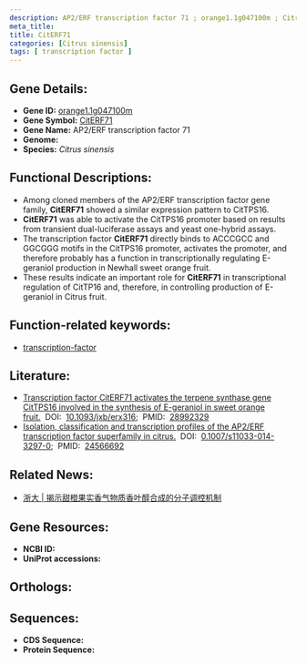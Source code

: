 ```yaml
---
description: AP2/ERF transcription factor 71 ; orange1.1g047100m ; Citrus sinensis
meta_title:
title: CitERF71
categories: [Citrus sinensis]
tags: [ transcription factor ]
---
```


## Gene Details:
- **Gene ID:** [orange1.1g047100m]()
- **Gene Symbol:** <u>CitERF71</u>
- **Gene Name:** AP2/ERF transcription factor 71
- **Genome:** 
- **Species:** *Citrus sinensis*

## Functional Descriptions:
   - Among cloned members of the AP2/ERF transcription factor gene family, **CitERF71** showed a similar expression pattern to CitTPS16.
   - **CitERF71** was able to activate the CitTPS16 promoter based on results from transient dual-luciferase assays and yeast one-hybrid assays.
   - The transcription factor **CitERF71** directly binds to ACCCGCC and GGCGGG motifs in the CitTPS16 promoter, activates the promoter, and therefore probably has a function in transcriptionally regulating E-geraniol production in Newhall sweet orange fruit.
   - These results indicate an important role for **CitERF71** in transcriptional regulation of CitTP16 and, therefore, in controlling production of E-geraniol in Citrus fruit.

## Function-related keywords:
   - [transcription-factor](/tags/transcription-factor/)

## Literature:
   - [Transcription factor CitERF71 activates the terpene synthase gene CitTPS16 involved in the synthesis of E-geraniol in sweet orange fruit.](https://www.doi.org/10.1093/jxb/erx316)&nbsp;&nbsp;DOI:&nbsp;&nbsp;[10.1093/jxb/erx316](https://www.doi.org/10.1093/jxb/erx316);&nbsp;&nbsp;PMID:&nbsp;&nbsp;[28992329](https://pubmed.ncbi.nlm.nih.gov/28992329/)
   - [Isolation, classification and transcription profiles of the AP2/ERF transcription factor superfamily in citrus.](https://www.doi.org/0.1007/s11033-014-3297-0)&nbsp;&nbsp;DOI:&nbsp;&nbsp;[0.1007/s11033-014-3297-0](https://www.doi.org/0.1007/s11033-014-3297-0);&nbsp;&nbsp;PMID:&nbsp;&nbsp;[24566692](https://pubmed.ncbi.nlm.nih.gov/24566692/)

## Related News:
   - [浙大 | 揭示甜橙果实香气物质香叶醇合成的分子调控机制](https://mp.weixin.qq.com/s?__biz=MzU3ODY3MDM0NA==&mid=2247488289&idx=1&sn=0c1824948a0cd43648546d249a79740d&chksm=fd708946ca070050140a5ff9cfea9cca768012dc784552b8d9cfa730aa2d2a0d4b49c581f87f&scene=27#wechat_redirect)

## Gene Resources:
- **NCBI ID:**  [](https://www.ncbi.nlm.nih.gov/search/all/?term=)
- **UniProt accessions:**  [](https://www.uniprot.org/uniprotkb//entry)

## Orthologs:

## Sequences:
- **CDS Sequence:**
- **Protein Sequence:**
